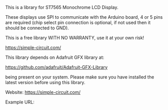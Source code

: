 This is a library for ST7565 Monochrome LCD Display.

These displays use SPI to communicate with the Arduino board, 4 or 5 pins are required (chip select pin connection is optional, if not used then it should be connected to GND).

This is a free library WITH NO WARRANTY, use it at your own risk!

https://simple-circuit.com/

This library depends on Adafruit GFX library at:

https://github.com/adafruit/Adafruit-GFX-Library

being present on your system. Please make sure you have installed the latest version before using this library.

Website: https://simple-circuit.com/

Example URL:
